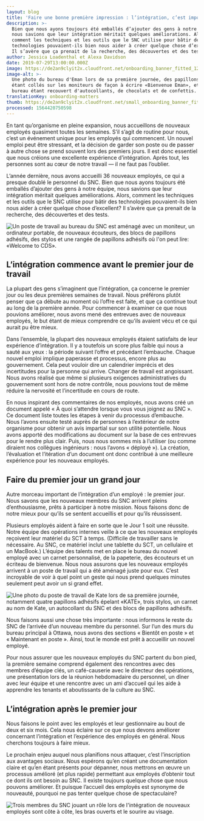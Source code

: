 ```yaml
---
layout: blog
title: 'Faire une bonne première impression : l’intégration, c’est important'
description: >-
  Bien que nous ayons toujours été emballés d’ajouter des gens à notre équipe,
  nous savions que leur intégration méritait quelques améliorations. Alors,
  comment les techniques et les outils que le SNC utilise pour bâtir des
  technologies pouvaient-ils bien nous aider à créer quelque chose d’excellent?
  Il s’avère que ça prenait de la recherche, des découvertes et des tests.
author: Jessica Loadenthal et Alexa Davidson
date: 2019-07-29T13:00:00.000Z
image: https://de2an9clyit2x.cloudfront.net/onboarding_banner_fitted_12c3d9a91b.jpg
image-alt: >-
  Une photo du bureau d'Eman lors de sa première journée, des papillons adhésifs
  étant collés sur les moniteurs de façon à écrire «Bienvenue Eman», et le
  bureau étant recouvert d'autocollants, de chocolats et de confettis.
translationKey: onboarding-matters
thumb: https://de2an9clyit2x.cloudfront.net/small_onboarding_banner_fitted_12c3d9a91b.jpg
processed: 1564420750598
---
```

En tant qu’organisme en pleine expansion, nous accueillons de nouveaux employés quasiment toutes les semaines. S’il s’agit de routine pour nous, c’est un événement unique pour les employés qui commencent. Un nouvel emploi peut être stressant, et la décision de garder son poste ou de passer à autre chose se prend souvent lors des premiers jours. Il est donc essentiel que nous créions une excellente expérience d’intégration. Après tout, les personnes sont au cœur de notre travail — il ne faut pas l’oublier. 

L’année dernière, nous avons accueilli 36 nouveaux employés, ce qui a presque doublé le personnel du SNC. Bien que nous ayons toujours été emballés d’ajouter des gens à notre équipe, nous savions que leur intégration méritait quelques améliorations. Alors, comment les techniques et les outils que le SNC utilise pour bâtir des technologies pouvaient-ils bien nous aider à créer quelque chose d’excellent? Il s’avère que ça prenait de la recherche, des découvertes et des tests.

![Un poste de travail au bureau du SNC est aménagé avec un moniteur, un ordinateur portable, de nouveaux écouteurs, des blocs de papillons adhésifs, des stylos et une rangée de papillons adhésifs où l'on peut lire: «Welcome to CDS».](https://de2an9clyit2x.cloudfront.net/onboarding_1_d94d6323dd.jpg)

## L’intégration commence avant le premier jour de travail

La plupart des gens s’imaginent que l’intégration, ça concerne le premier jour ou les deux premières semaines de travail. Nous préférons plutôt penser que ça débute au moment où l’offre est faite, et que ça continue tout au long de la première année. Pour commencer à examiner ce que nous pouvions améliorer, nous avons mené des entrevues avec de nouveaux employés, le but étant de mieux comprendre ce qu’ils avaient vécu et ce qui aurait pu être mieux.

Dans l’ensemble, la plupart des nouveaux employés étaient satisfaits de leur expérience d’intégration. Il y a toutefois un score plus faible qui nous a sauté aux yeux : la période suivant l’offre et précédant l’embauche. Chaque nouvel emploi implique paperasse et processus, encore plus au gouvernement. Cela peut vouloir dire un calendrier imprécis et des incertitudes pour la personne qui arrive. Changer de travail est angoissant. Nous avons réalisé que même si plusieurs exigences administratives du gouvernement sont hors de notre contrôle, nous pouvions tout de même réduire la nervosité et l’incertitude en cours de route.

En nous inspirant des commentaires de nos employés, nous avons créé un document appelé « À quoi s’attendre lorsque vous vous joignez au SNC ». Ce document liste toutes les étapes à venir du processus d’embauche. Nous l’avons ensuite testé auprès de personnes à l’extérieur de notre organisme pour obtenir un avis impartial sur son utilité potentielle. Nous avons apporté des modifications au document sur la base de ces entrevues pour le rendre plus clair. Puis, nous nous sommes mis à l’utiliser (ou comme diraient nos collègues ingénieurs : nous l’avons « déployé »). La création, l’évaluation et l’itération d’un document ont donc contribué à une meilleure expérience pour les nouveaux employés.

## Faire du premier jour un grand jour

Autre morceau important de l’intégration d’un employé : le premier jour. Nous savons que les nouveaux membres du SNC arrivent pleins d’enthousiasme, prêts à participer à notre mission. Nous faisons donc de notre mieux pour qu’ils se sentent accueillis et pour qu’ils réussissent.

Plusieurs employés aident à faire en sorte que le Jour 1 soit une réussite. Notre équipe des opérations internes veille à ce que les nouveaux employés reçoivent leur matériel du SCT à temps. (Difficile de travailler sans le nécessaire. Au SNC, ce matériel inclut une tablette du SCT, un cellulaire et un MacBook.) L’équipe des talents met en place le bureau du nouvel employé avec un carnet personnalisé, de la papeterie, des écouteurs et un écriteau de bienvenue. Nous nous assurons que les nouveaux employés arrivent à un poste de travail qui a été aménagé juste pour eux. C’est incroyable de voir à quel point un geste qui nous prend quelques minutes seulement peut avoir un si grand effet.

![Une photo du poste de travail de Kate lors de sa première journée, notamment quatre papillons adhésifs épelant «KATE», trois stylos, un carnet au nom de Kate, un autocollant du SNC et des blocs de papillons adhésifs.](https://de2an9clyit2x.cloudfront.net/onboarding_2_69ceb5a9af.jpg)

Nous faisons aussi une chose très importante : nous informons le reste du SNC de l’arrivée d’un nouveau membre du personnel. Sur l’un des murs du bureau principal à Ottawa, nous avons des sections « Bientôt en poste » et « Maintenant en poste ». Ainsi, tout le monde est prêt à accueillir un nouvel employé.

Pour nous assurer que les nouveaux employés du SNC partent du bon pied, la première semaine comprend également des rencontres avec des membres d’équipe clés, un café-causerie avec le directeur des opérations, une présentation lors de la réunion hebdomadaire du personnel, un dîner avec leur équipe et une rencontre avec un ami d’accueil qui les aide à apprendre les tenants et aboutissants de la culture au SNC.

## L’intégration après le premier jour

Nous faisons le point avec les employés et leur gestionnaire au bout de deux et six mois. Cela nous éclaire sur ce que nous devons améliorer concernant l’intégration et l’expérience des employés en général. Nous cherchons toujours à faire mieux.

Le prochain enjeu auquel nous planifions nous attaquer, c’est l’inscription aux avantages sociaux. Nous espérons qu’en créant une documentation claire et qu’en étant présents pour dépanner, nous mettrons en œuvre un processus amélioré (et plus rapide) permettant aux employés d’obtenir tout ce dont ils ont besoin au SNC. Il existe toujours quelque chose que nous pouvons améliorer. Et puisque l’accueil des employés est synonyme de nouveauté, pourquoi ne pas tenter quelque chose de spectaculaire?

![Trois membres du SNC jouant un rôle lors de l'intégration de nouveaux employés sont côte à côte, les bras ouverts et le sourire au visage.](https://de2an9clyit2x.cloudfront.net/onboarding_3_12dc00f532.jpg)

